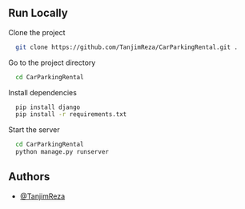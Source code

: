 
## Run Locally

Clone the project

```bash
  git clone https://github.com/TanjimReza/CarParkingRental.git .
```

Go to the project directory

```bash
  cd CarParkingRental
```

Install dependencies

```bash
  pip install django 
  pip install -r requirements.txt 
```

Start the server

```bash
  cd CarParkingRental
  python manage.py runserver
```


## Authors

- [@TanjimReza](https://www.github.com/tanjimreza)
